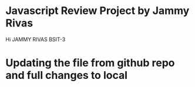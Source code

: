 # Javascript Review Project by Jammy Rivas
Hi JAMMY RIVAS BSIT-3

# Updating the file from github repo and full changes to local